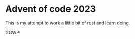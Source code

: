Advent of code 2023
===================

This is my attempt to work a little bit of rust and learn doing.

GGWP!